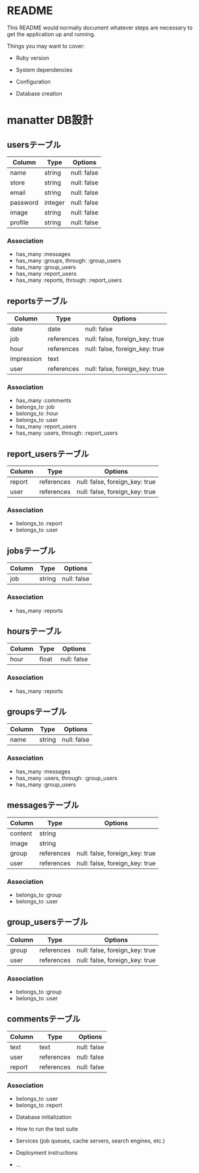 # README

This README would normally document whatever steps are necessary to get the
application up and running.

Things you may want to cover:

* Ruby version

* System dependencies

* Configuration

* Database creation
# manatter DB設計

## usersテーブル
|Column|Type|Options|
|------|----|-------|
|name|string|null: false|
|store|string|null: false|
|email|string|null: false|
|password|integer|null: false|
|image|string|null: false|
|profile|string|null: false|
### Association
- has_many :messages
- has_many :groups, through: :group_users
- has_many :group_users
- has_many :report_users
- has_many :reports, through: :report_users

## reportsテーブル
|Column|Type|Options|
|------|----|-------|
|date|date|null: false|
|job|references|null: false, foreign_key: true|
|hour|references|null: false, foreign_key: true|
|impression|text||
|user|references|null: false, foreign_key: true|
### Association
- has_many :comments
- belongs_to :job
- belongs_to :hour
- belongs_to :user
- has_many :report_users
- has_many :users, through: :report_users

## report_usersテーブル
|Column|Type|Options|
|------|----|-------|
|report|references|null: false, foreign_key: true|
|user|references|null: false, foreign_key: true|
### Association
- belongs_to :report
- belongs_to :user

## jobsテーブル
|Column|Type|Options|
|------|----|-------|
|job|string|null: false|
### Association
- has_many :reports

## hoursテーブル
|Column|Type|Options|
|------|----|-------|
|hour|float|null: false|
### Association
- has_many :reports

## groupsテーブル
|Column|Type|Options|
|------|----|-------|
|name|string|null: false|
### Association
- has_many :messages
- has_many :users, through: :group_users
- has_many :group_users

## messagesテーブル
|Column|Type|Options|
|------|----|-------|
|content|string||
|image|string||
|group|references|null: false, foreign_key: true|
|user|references|null: false, foreign_key: true|
### Association
- belongs_to :group
- belongs_to :user

## group_usersテーブル
|Column|Type|Options|
|------|----|-------|
|group|references|null: false, foreign_key: true|
|user|references|null: false, foreign_key: true|
### Association
- belongs_to :group
- belongs_to :user

## commentsテーブル
|Column|Type|Options|
|------|----|-------|
|text|text|null: false|
|user|references|null: false|
|report|references|null: false|
### Association
- belongs_to :user
- belongs_to :report

* Database initialization

* How to run the test suite

* Services (job queues, cache servers, search engines, etc.)

* Deployment instructions

* ...
